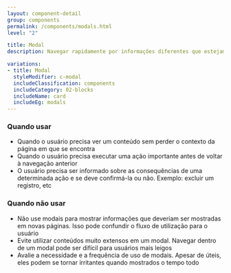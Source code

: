 ```yaml
---
layout: component-detail
group: components
permalink: /components/modals.html
level: "2"

title: Modal
description: Navegar rapidamente por informações diferentes que estejam dentro de um mesmo contexto

variations:
- title: Modal
  styleModifier: c-modal
  includeClassification: components
  includeCategory: 02-blocks
  includeName: card
  includeEg: modals
---
```


### Quando usar
- Quando o usuário precisa ver um conteúdo sem perder o contexto da página em que se encontra
- Quando o usuário precisa executar uma ação importante antes de voltar à navegação anterior
- O usuário precisa ser informado sobre as consequências de uma determinada ação e se deve confirmá-la ou não. Exemplo: excluir um registro, etc

### Quando não usar
- Não use modais para mostrar informações que deveriam ser mostradas em novas páginas. Isso pode confundir o fluxo de utilização para o usuário
- Evite utilizar conteúdos muito extensos em um modal. Navegar dentro de um modal pode ser difícil para usuários mais leigos
- Avalie a necessidade e a frequência de uso de modais. Apesar de úteis, eles podem se tornar irritantes quando mostrados o tempo todo

